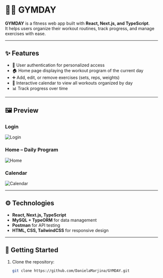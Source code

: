 # 🏋️‍♀️ GYMDAY

**GYMDAY** is a fitness web app built with **React, Next.js, and TypeScript**.  
It helps users organize their workout routines, track progress, and manage exercises with ease.  

---

## ✨ Features
- 🔑 User authentication for personalized access  
- 🏠 Home page displaying the workout program of the current day  
- ➕ Add, edit, or remove exercises (sets, reps, weights)  
- 📅 Interactive calendar to view all workouts organized by day  
- 📊 Track progress over time  

---

## 🖼️ Preview

### Login  
![Login](/screenshots/login.png)

### Home – Daily Program  
![Home](/screenshots/home.png)  

### Calendar  
![Calendar](/screenshots/calendar.png)

---

## ⚙️ Technologies
- **React, Next.js, TypeScript**  
- **MySQL + TypeORM** for data management  
- **Postman** for API testing  
- **HTML, CSS, TailwindCSS** for responsive design  

---

## 🚀 Getting Started
1. Clone the repository:  
   ```bash
   git clone https://github.com/DanielaMarjina/GYMDAY.git
